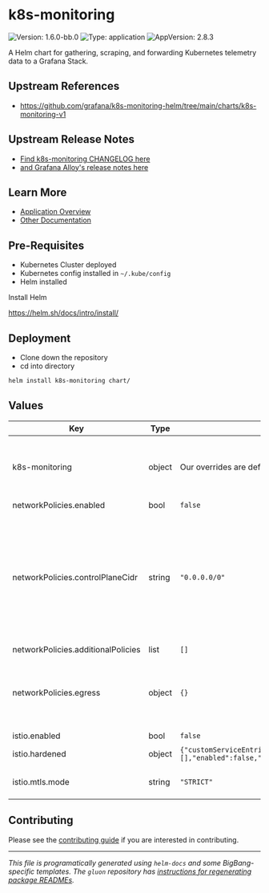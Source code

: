 <!-- Warning: Do not manually edit this file. See notes on gluon + helm-docs at the end of this file for more information. -->
# k8s-monitoring

![Version: 1.6.0-bb.0](https://img.shields.io/badge/Version-1.6.0--bb.0-informational?style=flat-square) ![Type: application](https://img.shields.io/badge/Type-application-informational?style=flat-square) ![AppVersion: 2.8.3](https://img.shields.io/badge/AppVersion-2.8.3-informational?style=flat-square)

A Helm chart for gathering, scraping, and forwarding Kubernetes telemetry data to a Grafana Stack.

## Upstream References

* <https://github.com/grafana/k8s-monitoring-helm/tree/main/charts/k8s-monitoring-v1>

## Upstream Release Notes

- [Find k8s-monitoring CHANGELOG here](https://github.com/grafana/k8s-monitoring-helm/releases/)
- [and Grafana Alloy's release notes here](https://grafana.com/docs/alloy/latest/release-notes/)

## Learn More

- [Application Overview](docs/overview.md)
- [Other Documentation](docs/)

## Pre-Requisites

- Kubernetes Cluster deployed
- Kubernetes config installed in `~/.kube/config`
- Helm installed

Install Helm

https://helm.sh/docs/intro/install/

## Deployment

- Clone down the repository
- cd into directory

```bash
helm install k8s-monitoring chart/
```

## Values

| Key | Type | Default | Description |
|-----|------|---------|-------------|
| k8s-monitoring | object | Our overrides are defined in charts/values.yaml file. | See https://github.com/grafana/k8s-monitoring-helm/blob/main/charts/k8s-monitoring/values.yaml for available values. |
| networkPolicies.enabled | bool | `false` | Toggle networkPolicies |
| networkPolicies.controlPlaneCidr | string | `"0.0.0.0/0"` | Control Plane CIDR, defaults to 0.0.0.0/0, use `kubectl get endpoints -n default kubernetes` to get the CIDR range needed for your cluster Must be an IP CIDR range (x.x.x.x/x - ideally with /32 for the specific IP of a single endpoint, broader range for multiple masters/endpoints) Used by package NetworkPolicies to allow Kube API access |
| networkPolicies.additionalPolicies | list | `[]` |  |
| networkPolicies.egress | object | `{}` | NetworkPolicy selectors and ports for egress to downstream telemetry ingestion services. These should be uncommented and overridden if any of these values deviate from the Big Bang defaults. |
| istio.enabled | bool | `false` | Toggle istio configuration |
| istio.hardened | object | `{"customServiceEntries":[],"enabled":false,"outboundTrafficPolicyMode":"REGISTRY_ONLY"}` | Default peer authentication values |
| istio.mtls.mode | string | `"STRICT"` | STRICT = Allow only mutual TLS traffic, PERMISSIVE = Allow both plain text and mutual TLS traffic |

## Contributing

Please see the [contributing guide](./CONTRIBUTING.md) if you are interested in contributing.

---

_This file is programatically generated using `helm-docs` and some BigBang-specific templates. The `gluon` repository has [instructions for regenerating package READMEs](https://repo1.dso.mil/big-bang/product/packages/gluon/-/blob/master/docs/bb-package-readme.md)._


